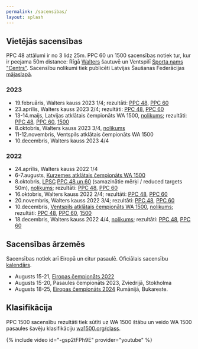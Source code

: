 ```yaml
---
permalink: /sacensibas/
layout: splash
---
```

## Vietējās sacensības

PPC 48 attālumi ir no 3 lidz 25m. PPC 60 un 1500 sacensības notiek tur, kur ir peejama 50m distance: Rīgā [Walters](http://shooting.lv) šautuvē un Ventspilī [Sporta nams "Centrs"](https://www.ocventspils.lv/kompleksi/sporta-nams-centrs).
Sacensību nolikumi tiek publicēti Latvijas Šaušanas Federācijas [mājaslapā](http://www.saufed.lv/index.php?lng=lLat&current=m13p71i778).

### 2023

- 19.februāris, Walters kauss 2023 1/4; rezultāti: [PPC 48](/assets/rezultati/walters-kauss-2023-1-ppc48.pdf), [PPC 60](/assets/rezultati/walters-kauss-2023-1-ppc60.pdf)
- 23.aprīlis, Walters kauss 2023 2/4; rezultāti: [PPC 48](/assets/rezultati/walters-kauss-2023-2-ppc48.pdf), [PPC 60](/assets/rezultati/walters-kauss-2023-2-ppc60.pdf)
- 13-14.maijs, Latvijas atklātais čempionāts WA 1500, [nolikums](/assets/nolikumi/latvijas-atklatais-cempionats-2023.pdf); rezultāti: [PPC 48](/assets/rezultati/latvijas-atklatais-cempionats-2023-ppc48.pdf), [PPC 60](/assets/rezultati/latvijas-atklatais-cempionats-2023-ppc60.pdf), [1500](/assets/rezultati/latvijas-atklatais-cempionats-2023-1500.pdf)
- 8.oktobris, Walters kauss 2023 3/4, [nolikums](/assets/nolikumi/walters-kauss-2023.pdf) <!--; pieteikumi pa tālruni 22158877-->
- 11-12.novembris, Ventspils atklātais čempionāts WA 1500 <!--; pieteikumi pa tālruni 20052535 vai e-pastā [riga.hit.factor@gmail.com](mailto:riga.hit.factor@gmail.com)-->
- 10.decembris, Walters kauss 2023 4/4

### 2022

- 24.aprīlis, Walters kauss 2022 1/4
- 6-7.augusts, [Kurzemes atklātais čempionāts WA 1500](https://www.facebook.com/events/1206843720062886/)
- 8.oktobris, [LPSC](https://lpsc.lv/lv/Sacensiibas) [PPC 48 un 60](https://www.facebook.com/events/630504918610483) (samazinātie mērķi / reduced targets 50m), [nolikums](/assets/nolikumi/lpsc-oktobris-2022.pdf); rezultāti: [PPC 48](/assets/rezultati/lpsc-oktobris-2022-ppc48.pdf), [PPC 60](/assets/rezultati/lpsc-oktobris-2022-ppc60.pdf)
- 16.oktobris, Walters kauss 2022 2/4; rezultāti: [PPC 48](/assets/rezultati/walters-kauss-2022-2-ppc48.jpg), [PPC 60](/assets/rezultati/walters-kauss-2022-2-ppc60.jpg)
- 20.novembris, Walters kauss 2022 3/4; rezultāti: [PPC 48](/assets/rezultati/walters-kauss-2022-3-ppc48.jpg), [PPC 60](/assets/rezultati/walters-kauss-2022-3-ppc60.jpg)
- 10.decembris, [Ventspils atklātais čempionāts WA 1500](https://www.facebook.com/events/836657437453752/), [nolikums](/assets/nolikumi/ventspils-atklatais-cempionats-2022.pdf); rezultāti: [PPC 48](/assets/rezultati/ventspils-atklatais-cempionats-2022-ppc48.pdf), [PPC 60](/assets/rezultati/ventspils-atklatais-cempionats-2022-ppc60.pdf), [1500](/assets/rezultati/ventspils-atklatais-cempionats-2022-1500.pdf)
- 18.decembris, Walters kauss 2022 4/4, [nolikums](/assets/nolikumi/walters-kauss-2022.pdf); rezultāti: [PPC 48](/assets/rezultati/walters-kauss-2022-4-ppc48.jpg), [PPC 60](/assets/rezultati/walters-kauss-2022-4-ppc60.jpg) <!--pieteikumi pa tālruni 22158877-->
 <!-- Janvāris 2023., [LPSC](https://lpsc.lv/lv/Sacensiibas) PPC 48 un 60 (samazinātie mērķi / reduced targets 50m); pieteikumi pa tālruni 29426778 vai e-pastā [riga.hit.factor@gmail.com]-->

## Sacensības ārzemēs

Sacensības notiek arī Eiropā un citur pasaulē. Oficiālais sacensību [kalendārs](https://wa1500.org/competitions.php).

- Augusts 15-21, [Eiropas čempionāts 2022](http://www.ppc1500.cz/result2022.htm)
- Augusts 15-20, Pasaules čempionāts 2023, Zviedrijā, Stokholma
- Augusts 18-25, [Eiropas čempionāts 2024](https://docs.google.com/presentation/d/1XwSit1_EBYwW9TPhdYyvtdXUnsPfrW6I) Rumānijā, Bukareste.

## Klasifikācija

PPC 1500 sacensību rezultāti tiek sūtīti uz WA 1500 štābu un veido WA 1500 pasaules šavēju klasifikāciju [wa1500.org/class](https://wa1500.org/class.php).


{% include video id="-gsp2tFPh9E" provider="youtube" %}
